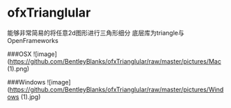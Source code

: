 ofxTrianglular
==============

能够非常简易的将任意2d图形进行三角形细分 底层库为triangle与OpenFrameworks

###OSX
![image](https://github.com/BentleyBlanks/ofxTrianglular/raw/master/pictures/Mac (1).png)

###Windows
![image](https://github.com/BentleyBlanks/ofxTrianglular/raw/master/pictures/Windows (1).jpg)

